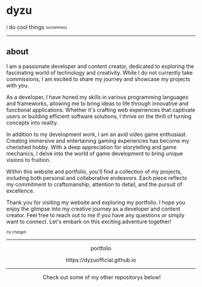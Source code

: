 # dyzu

i do cool things <sub><sup>(sometimes)</sup></sub>
_________________
## about

I am a passionate developer and content creator, dedicated to exploring the fascinating world of technology and creativity. While I do not currently take commissions, I am excited to share my journey and showcase my projects with you.

As a developer, I have honed my skills in various programming languages and frameworks, allowing me to bring ideas to life through innovative and functional applications. Whether it's crafting web experiences that captivate users or building efficient software solutions, I thrive on the thrill of turning concepts into reality.

In addition to my development work, I am an avid video game enthusiast. Creating immersive and entertaining gaming experiences has become my cherished hobby. With a deep appreciation for storytelling and game mechanics, I delve into the world of game development to bring unique visions to fruition.

Within this website and portfolio, you'll find a collection of my projects, including both personal and collaborative endeavors. Each piece reflects my commitment to craftsmanship, attention to detail, and the pursuit of excellence.

Thank you for visiting my website and exploring my portfolio. I hope you enjoy the glimpse into my creative journey as a developer and content creator. Feel free to reach out to me if you have any questions or simply want to connect. Let's embark on this exciting adventure together!

<sub><sup>(ty chatgpt)</sup></sub>

_________________
<p align="center">
portfolio
</p>
<p align="center">
</p>
<p align="center">
https://dyzuofficial.github.io
</p>


_________________
 
 
 
<p align="center">
&nbsp;Check out some of my other repositorys below!
</p>
&nbsp;
